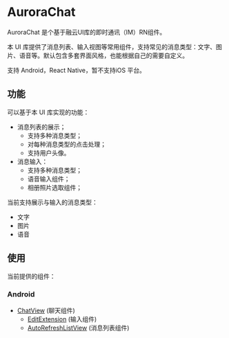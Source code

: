 # AuroraChat

AuroraChat 是个基于融云UI库的即时通讯（IM）RN组件。

本 UI 库提供了消息列表、输入视图等常用组件，支持常见的消息类型：文字、图片、语音等。默认包含多套界面风格，也能根据自己的需要自定义。

支持 Android，React Native，暂不支持iOS 平台。

## 功能

可以基于本 UI 库实现的功能：
- 消息列表的展示；
  - 支持多种消息类型；
  - 对每种消息类型的点击处理；
  - 支持用户头像。
- 消息输入：
  - 支持多种消息类型；
  - 语音输入组件；
  - 相册照片选取组件；

当前支持展示与输入的消息类型：
- 文字
- 图片
- 语音

## 使用
当前提供的组件：

### Android
- [ChatView](./docs/Android/message_list_usage_zh.md) (聊天组件)
    - [EditExtension](./Android/chatinput/README.md) (输入组件)
    - [AutoRefreshListView](./Android/chatinput/README.md) (消息列表组件)